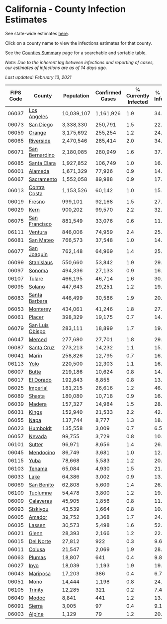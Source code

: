 # California - County Infection Estimates

See state-wide estimates [here](/infections/us-ca).

Click on a county name to view the infections estimates for that county.

See the [Counties Summary](/infections/summary-counties) page for a searchable and sortable table.

*Note: Due to the inherent lag between infections and reporting of cases, our estimates of infections are as of 14 days ago.*

*Last updated: February 13, 2021*

|   FIPS Code |                             County |   Population |   Confirmed Cases |   % Currently Infected |   % Total Infected |
|-------------|------------------------------------|--------------|-------------------|------------------------|--------------------|
|       06037 |         [Los Angeles](los-angeles) |   10,039,107 |         1,161,926 |                    1.9 |               34.7 |
|       06073 |             [San Diego](san-diego) |    3,338,330 |           250,791 |                    1.5 |               22.0 |
|       06059 |                   [Orange](orange) |    3,175,692 |           255,254 |                    1.2 |               24.1 |
|       06065 |             [Riverside](riverside) |    2,470,546 |           285,414 |                    2.0 |               34.0 |
|       06071 |   [San Bernardino](san-bernardino) |    2,180,085 |           280,949 |                    1.6 |               37.8 |
|       06085 |         [Santa Clara](santa-clara) |    1,927,852 |           106,749 |                    1.0 |               16.5 |
|       06001 |                 [Alameda](alameda) |    1,671,329 |            77,926 |                    0.9 |               14.0 |
|       06067 |           [Sacramento](sacramento) |    1,552,058 |            89,988 |                    0.9 |               17.1 |
|       06013 |       [Contra Costa](contra-costa) |    1,153,526 |            60,142 |                    1.0 |               15.5 |
|       06019 |                   [Fresno](fresno) |      999,101 |            92,168 |                    1.5 |               27.4 |
|       06029 |                       [Kern](kern) |      900,202 |            99,570 |                    2.2 |               32.9 |
|       06075 |     [San Francisco](san-francisco) |      881,549 |            33,076 |                    0.6 |               11.8 |
|       06111 |                 [Ventura](ventura) |      846,006 |            74,959 |                    2.4 |               25.5 |
|       06081 |             [San Mateo](san-mateo) |      766,573 |            37,548 |                    1.0 |               14.9 |
|       06077 |         [San Joaquin](san-joaquin) |      762,148 |            64,969 |                    1.4 |               25.5 |
|       06099 |           [Stanislaus](stanislaus) |      550,660 |            53,842 |                    1.9 |               29.0 |
|       06097 |                   [Sonoma](sonoma) |      494,336 |            27,133 |                    0.9 |               16.1 |
|       06107 |                   [Tulare](tulare) |      466,195 |            46,714 |                    1.6 |               30.3 |
|       06095 |                   [Solano](solano) |      447,643 |            29,251 |                    1.2 |               19.2 |
|       06083 |     [Santa Barbara](santa-barbara) |      446,499 |            30,586 |                    1.9 |               20.6 |
|       06053 |               [Monterey](monterey) |      434,061 |            41,246 |                    1.8 |               27.7 |
|       06061 |                   [Placer](placer) |      398,329 |            19,175 |                    0.7 |               14.1 |
|       06079 | [San Luis Obispo](san-luis-obispo) |      283,111 |            18,899 |                    1.7 |               19.4 |
|       06047 |                   [Merced](merced) |      277,680 |            27,701 |                    1.8 |               29.6 |
|       06087 |           [Santa Cruz](santa-cruz) |      273,213 |            14,232 |                    1.1 |               15.0 |
|       06041 |                     [Marin](marin) |      258,826 |            12,795 |                    0.7 |               16.0 |
|       06113 |                       [Yolo](yolo) |      220,500 |            12,303 |                    1.1 |               16.4 |
|       06007 |                     [Butte](butte) |      219,186 |            10,624 |                    0.8 |               14.1 |
|       06017 |             [El Dorado](el-dorado) |      192,843 |             8,855 |                    0.8 |               13.2 |
|       06025 |               [Imperial](imperial) |      181,215 |            26,616 |                    1.2 |               46.4 |
|       06089 |                   [Shasta](shasta) |      180,080 |            10,718 |                    0.9 |               16.9 |
|       06039 |                   [Madera](madera) |      157,327 |            14,984 |                    1.5 |               28.1 |
|       06031 |                     [Kings](kings) |      152,940 |            21,533 |                    2.2 |               42.1 |
|       06055 |                       [Napa](napa) |      137,744 |             8,777 |                    1.3 |               18.5 |
|       06023 |               [Humboldt](humboldt) |      135,558 |             3,009 |                    0.7 |                6.5 |
|       06057 |                   [Nevada](nevada) |       99,755 |             3,729 |                    0.8 |               10.9 |
|       06101 |                   [Sutter](sutter) |       96,971 |             8,656 |                    1.4 |               26.0 |
|       06045 |             [Mendocino](mendocino) |       86,749 |             3,681 |                    1.0 |               12.2 |
|       06115 |                       [Yuba](yuba) |       78,668 |             5,583 |                    1.2 |               20.5 |
|       06103 |                   [Tehama](tehama) |       65,084 |             4,930 |                    1.5 |               21.2 |
|       06033 |                       [Lake](lake) |       64,386 |             3,002 |                    0.9 |               13.1 |
|       06069 |           [San Benito](san-benito) |       62,808 |             5,609 |                    1.4 |               26.2 |
|       06109 |               [Tuolumne](tuolumne) |       54,478 |             3,800 |                    1.2 |               19.6 |
|       06009 |             [Calaveras](calaveras) |       45,905 |             1,856 |                    0.8 |               11.7 |
|       06093 |               [Siskiyou](siskiyou) |       43,539 |             1,664 |                    0.8 |               10.8 |
|       06005 |                   [Amador](amador) |       39,752 |             3,368 |                    1.7 |               24.2 |
|       06035 |                   [Lassen](lassen) |       30,573 |             5,498 |                    1.6 |               52.7 |
|       06021 |                     [Glenn](glenn) |       28,393 |             2,166 |                    1.2 |               22.4 |
|       06015 |             [Del Norte](del-norte) |       27,812 |               922 |                    0.3 |                9.6 |
|       06011 |                   [Colusa](colusa) |       21,547 |             2,069 |                    1.9 |               28.0 |
|       06063 |                   [Plumas](plumas) |       18,807 |               641 |                    0.4 |                9.8 |
|       06027 |                       [Inyo](inyo) |       18,039 |             1,193 |                    1.9 |               19.1 |
|       06043 |               [Mariposa](mariposa) |       17,203 |               386 |                    0.4 |                6.7 |
|       06051 |                       [Mono](mono) |       14,444 |             1,198 |                    0.8 |               24.9 |
|       06105 |                 [Trinity](trinity) |       12,285 |               321 |                    0.2 |                7.4 |
|       06049 |                     [Modoc](modoc) |        8,841 |               441 |                    1.2 |               13.9 |
|       06091 |                   [Sierra](sierra) |        3,005 |                97 |                    0.4 |                9.1 |
|       06003 |                   [Alpine](alpine) |        1,129 |                79 |                    1.2 |               20.8 |